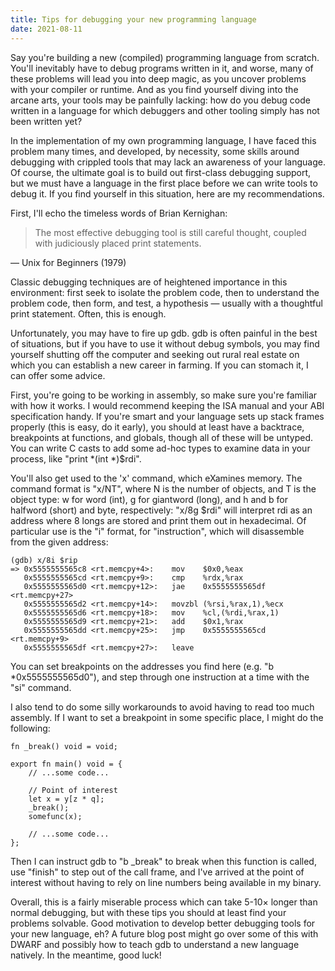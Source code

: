 ```yaml
---
title: Tips for debugging your new programming language
date: 2021-08-11
---
```


Say you're building a new (compiled) programming language from scratch. You'll
inevitably have to debug programs written in it, and worse, many of these
problems will lead you into deep magic, as you uncover problems with your
compiler or runtime. And as you find yourself diving into the arcane arts, your
tools may be painfully lacking: how do you debug code written in a language for
which debuggers and other tooling simply has not been written yet?

In the implementation of my own programming language, I have faced this problem
many times, and developed, by necessity, some skills around debugging with
crippled tools that may lack an awareness of your language. Of course, the
ultimate goal is to build out first-class debugging support, but we must have a
language in the first place before we can write tools to debug it. If you find
yourself in this situation, here are my recommendations.

First, I'll echo the timeless words of Brian Kernighan:

> The most effective debugging tool is still careful thought, coupled with
> judiciously placed print statements.

&mdash; Unix for Beginners (1979)

Classic debugging techniques are of heightened importance in this environment:
first seek to isolate the problem code, then to understand the problem code,
then form, and test, a hypothesis &mdash; usually with a thoughtful print
statement. Often, this is enough.

Unfortunately, you may have to fire up gdb. gdb is often painful in the best of
situations, but if you have to use it without debug symbols, you may find
yourself shutting off the computer and seeking out rural real estate on which
you can establish a new career in farming. If you can stomach it, I can offer
some advice.

First, you're going to be working in assembly, so make sure you're familiar with
how it works. I would recommend keeping the ISA manual and your ABI
specification handy. If you're smart and your language sets up stack frames
properly (this is easy, do it early), you should at least have a backtrace,
breakpoints at functions, and globals, though all of these will be untyped. You
can write C casts to add some ad-hoc types to examine data in your process,
like "print *(int *)$rdi".

You'll also get used to the 'x' command, which eXamines memory. The command
format is "x/NT", where N is the number of objects, and T is the object type: w
for word (int), g for giantword (long), and h and b for halfword (short) and
byte, respectively: "x/8g $rdi" will interpret rdi as an address where 8 longs
are stored and print them out in hexadecimal. Of particular use is the "i"
format, for "instruction", which will disassemble from the given address:

```
(gdb) x/8i $rip
=> 0x5555555565c8 <rt.memcpy+4>:	mov    $0x0,%eax
   0x5555555565cd <rt.memcpy+9>:	cmp    %rdx,%rax
   0x5555555565d0 <rt.memcpy+12>:	jae    0x5555555565df <rt.memcpy+27>
   0x5555555565d2 <rt.memcpy+14>:	movzbl (%rsi,%rax,1),%ecx
   0x5555555565d6 <rt.memcpy+18>:	mov    %cl,(%rdi,%rax,1)
   0x5555555565d9 <rt.memcpy+21>:	add    $0x1,%rax
   0x5555555565dd <rt.memcpy+25>:	jmp    0x5555555565cd <rt.memcpy+9>
   0x5555555565df <rt.memcpy+27>:	leave  
```

You can set breakpoints on the addresses you find here (e.g. "b
*0x5555555565d0"), and step through one instruction at a time with the "si"
command.

I also tend to do some silly workarounds to avoid having to read too much
assembly. If I want to set a breakpoint in some specific place, I might do the
following:

```hare
fn _break() void = void;

export fn main() void = {
    // ...some code...

    // Point of interest
    let x = y[z * q];
    _break();
    somefunc(x);

    // ...some code...
};
```

Then I can instruct gdb to "b \_break" to break when this function is called,
use "finish" to step out of the call frame, and I've arrived at the point of
interest without having to rely on line numbers being available in my binary.

Overall, this is a fairly miserable process which can take 5-10&times; longer
than normal debugging, but with these tips you should at least find your
problems solvable. Good motivation to develop better debugging tools for your
new language, eh? A future blog post might go over some of this with DWARF and
possibly how to teach gdb to understand a new language natively. In the
meantime, good luck!
